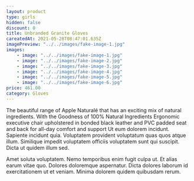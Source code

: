 ```yaml
---
layout: product
type: girls
hidden: false
discount: 0
title: Unbranded Granite Gloves
careatedAt: 2021-05-28T08:47:01.635Z
imagePreview: "../../images/fake-image-1.jpg"
images:
    - image: "../../images/fake-image-1.jpg"
    - image: "../../images/fake-image-2.jpg"
    - image: "../../images/fake-image-3.jpg"
    - image: "../../images/fake-image-4.jpg"
    - image: "../../images/fake-image-5.jpg"
    - image: "../../images/fake-image-6.jpg"
price: 461.00
category: Gloves
---
```

The beautiful range of Apple Naturalé that has an exciting mix of natural ingredients. With the Goodness of 100% Natural Ingredients
Ergonomic executive chair upholstered in bonded black leather and PVC padded seat and back for all-day comfort and support
Ut eum dolorem incidunt. Sapiente incidunt quia. Voluptatem provident voluptatum quas quos atque illum. Similique impedit voluptatem officiis voluptatem sunt qui suscipit. Dicta ut quidem illum sed.
 Amet soluta voluptatem. Nemo temporibus enim fugit culpa ut. Et alias earum vitae quo. Dolores doloremque aspernatur. Dicta dolores laborum id exercitationem ut et veniam. Minima dolorem quidem quibusdam rerum.

